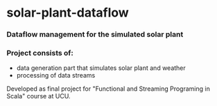 # solar-plant-dataflow
### Dataflow management for the simulated solar plant

### Project consists of:
* data generation part that simulates solar plant and weather
* processing of data streams 

Developed as final project for "Functional and Streaming Programing in Scala" course at UCU.
